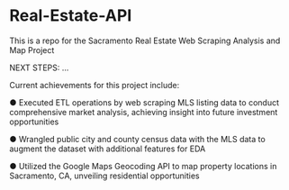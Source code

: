 # Real-Estate-API

This is a repo for the Sacramento Real Estate Web Scraping Analysis and Map Project 

NEXT STEPS: 
...

Current achievements for this project include: 

● Executed ETL operations by web scraping MLS listing data to conduct comprehensive market analysis, achieving insight into future investment opportunities

● Wrangled public city and county census data with the MLS data to augment the dataset with additional features for EDA

● Utilized the Google Maps Geocoding API to map property locations in Sacramento, CA, unveiling residential opportunities
